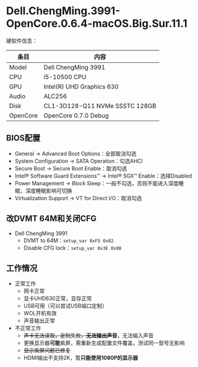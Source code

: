 # Dell.ChengMing.3991-OpenCore.0.6.4-macOS.Big.Sur.11.1
硬软件信息：

|   条目   |                                        内容                                         |
| -------- | ----------------------------------------------------------------------------------- |
| Model     | Dell ChengMing 3991                                                                 |
| CPU      | i5-10500 CPU                                                                        |
| GPU      | Intel(R) UHD Graphics 630                                                           |
| Audio    | ALC256                                                                              |
| Disk     | CL1-3D128-Q11 NVMe SSSTC 128GB                                                      |
| OpenCore | OpenCore 0.7.0 Debug                                                                     |

## BIOS配置
- General → Advanced Boot Options：全部取消勾选
- System Configuration → SATA Operation：勾选AHCI
- Secure Boot → Secure Boot Enable：取消勾选
- Intel® Software Guard Extensions™ → Intel® SGX™ Enable：选择Disabled
- Power Management → Block Sleep：一般不勾选，否则不能进入深度睡眠，深度睡眠影响可切换
- Virtualization Support → VT for Direct I/O：取消勾选

## 改DVMT 64M和关闭CFG
- Dell ChengMing 3991
    - DVMT to 64M：`setup_var 0xF5 0x02`
    - Disable CFG lock：`setup_var 0x3E 0x00`

## 工作情况
- 正常工作
    - 网卡正常
    - 显卡UHD630正常，显存正常
    - USB可用（可以尝试USB端口定制）
    - WOL开机有效
    - 声音输出正常
- 不正常工作
    - ~~声卡无法读取，定制失败，**无法输出声音**~~，无法输入声音
    - 更换显示器**可能**紫屏，需重新生成配置文件覆盖，测试同一型号无影响
    - ~~显示紫屏问题已修复~~
    - HDMI输出不支持2K，暂**只能使用1080P的显示器**
